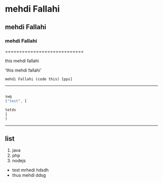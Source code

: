 # mehdi Fallahi
## mehdi Fallahi
### mehdi Fallahi
============================
<p>this mehdi fallahi</p>
<p>'this mehdi fallahi'</p>

```
mehdi Fallahi (code this) [pps]

```

---------------

```javascript

swq 
("test", [

tetds
]
)

```
------------------------

## list


1. java
2. php
3. nodejs

- test mrhedi hdsdh 
 - thus mehdi ddsg 

